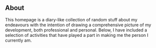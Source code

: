 ## About

This homepage is a diary-like collection of random stuff about my endeavours with the intention of drawing a comprehensive picture of my development, both professional and personal. Below, I have included a selection of activities that have played a part in making me the person I currently am. 
